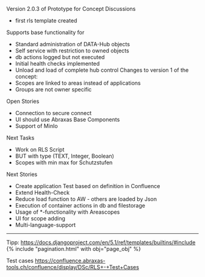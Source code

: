 Version 2.0.3 of Prototype for Concept Discussions
- first rls template created

Supports base functionality for 
- Standard administration of DATA-Hub objects
- Self service with restriction to owned objects
- db actions logged but not executed
- Initial health checks implemented
- Unload and load of complete hub control
Changes to version 1 of the concept:
- Scopes are linked to areas instead of applications
- Groups are not owner specific

Open Stories
- Connection to secure connect
- UI should use Abraxas Base Components
- Support of MinIo


Next Tasks
- Work on RLS Script
- BUT with type (TEXT, Integer, Boolean)
- Scopes with min max for Schutzstufen 

Next Stories
- Create application Test based on definition in Confluence
- Extend Health-Check 
- Reduce load function to AW - others are loaded by Json
- Execution of container actions in db and filestorage
- Usage of *-functionality with Areascopes
- UI for scope adding
- Multi-language-support

------------------------------------------------------------------------------------------
Tipp:
  https://docs.djangoproject.com/en/5.1/ref/templates/builtins/#include
  {% include "pagination.html" with obj="page_obj"  %}

Test cases
  https://confluence.abraxas-tools.ch/confluence/display/DSc/RLS+-+Test+Cases


